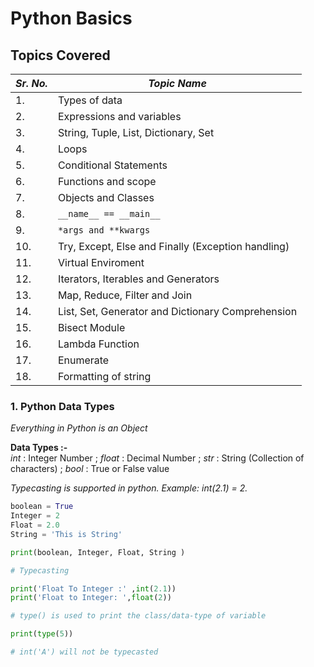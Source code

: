 # Python Basics

## Topics Covered

|*Sr. No.*| *Topic Name* |
|----------|--------------|
|1. | Types of data |
|2. | Expressions and variables |
|3. | String, Tuple, List, Dictionary, Set |
|4. | Loops |
|5. | Conditional Statements |
|6. | Functions and scope |
|7. | Objects and Classes |
|8. | ```__name__ == __main__``` |
|9. | ``` *args and **kwargs ```|
|10.| Try, Except, Else and Finally (Exception handling)|
|11.| Virtual Enviroment |
|12.| Iterators, Iterables and Generators |
|13.| Map, Reduce, Filter and Join |
|14.| List, Set, Generator and Dictionary Comprehension |
|15.| Bisect Module |
|16.| Lambda Function |
|17.| Enumerate |
|18.| Formatting of string |

### 1. Python Data Types

_Everything in Python is an Object_

**Data Types :-**<br>
*int* : Integer Number ; 
*float* : Decimal Number ;
*str* : String (Collection of characters) ;
*bool* : True or False value <br>

_Typecasting is supported in python. Example: int(2.1) = 2._

```Python
boolean = True
Integer = 2
Float = 2.0
String = 'This is String'

print(boolean, Integer, Float, String ) 

# Typecasting

print('Float To Integer :' ,int(2.1))
print('Float to Integer: ',float(2))

# type() is used to print the class/data-type of variable

print(type(5))

# int('A') will not be typecasted
```